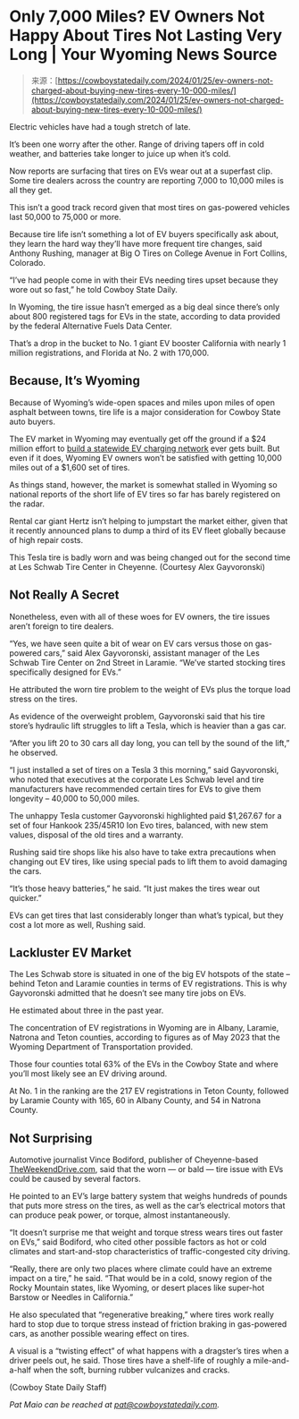 <!--yml
category: 未分类
date: 2024-05-27 15:13:34
-->

# Only 7,000 Miles? EV Owners Not Happy About Tires Not Lasting Very Long | Your Wyoming News Source

> 来源：[https://cowboystatedaily.com/2024/01/25/ev-owners-not-charged-about-buying-new-tires-every-10-000-miles/](https://cowboystatedaily.com/2024/01/25/ev-owners-not-charged-about-buying-new-tires-every-10-000-miles/)

Electric vehicles have had a tough stretch of late.

It’s been one worry after the other. Range of driving tapers off in cold weather, and batteries take longer to juice up when it’s cold.

Now reports are surfacing that tires on EVs wear out at a superfast clip. Some tire dealers across the country are reporting 7,000 to 10,000 miles is all they get.

This isn’t a good track record given that most tires on gas-powered vehicles last 50,000 to 75,000 or more.

Because tire life isn’t something a lot of EV buyers specifically ask about, they learn the hard way they’ll have more frequent tire changes, said Anthony Rushing, manager at Big O Tires on College Avenue in Fort Collins, Colorado.

“I’ve had people come in with their EVs needing tires upset because they wore out so fast,” he told Cowboy State Daily.

In Wyoming, the tire issue hasn’t emerged as a big deal since there’s only about 800 registered tags for EVs in the state, according to data provided by the federal Alternative Fuels Data Center.

That’s a drop in the bucket to No. 1 giant EV booster California with nearly 1 million registrations, and Florida at No. 2 with 170,000\.

## Because, It’s Wyoming

Because of Wyoming’s wide-open spaces and miles upon miles of open asphalt between towns, tire life is a major consideration for Cowboy State auto buyers.

The EV market in Wyoming may eventually get off the ground if a $24 million effort to [build a statewide EV charging network](https://cowboystatedaily.com/2024/01/22/potential-wyoming-ev-charging-station-owners-say-investment-in-them-too-shaky/) ever gets built. But even if it does, Wyoming EV owners won’t be satisfied with getting 10,000 miles out of a $1,600 set of tires.

As things stand, however, the market is somewhat stalled in Wyoming so national reports of the short life of EV tires so far has barely registered on the radar.

Rental car giant Hertz isn’t helping to jumpstart the market either, given that it recently announced plans to dump a third of its EV fleet globally because of high repair costs.

This Tesla tire is badly worn and was being changed out for the second time at Les Schwab Tire Center in Cheyenne. (Courtesy Alex Gayvoronski)

## Not Really A Secret

Nonetheless, even with all of these woes for EV owners, the tire issues aren’t foreign to tire dealers.

“Yes, we have seen quite a bit of wear on EV cars versus those on gas-powered cars,” said Alex Gayvoronski, assistant manager of the Les Schwab Tire Center on 2nd Street in Laramie. “We’ve started stocking tires specifically designed for EVs.”

He attributed the worn tire problem to the weight of EVs plus the torque load stress on the tires.

As evidence of the overweight problem, Gayvoronski said that his tire store’s hydraulic lift struggles to lift a Tesla, which is heavier than a gas car.

“After you lift 20 to 30 cars all day long, you can tell by the sound of the lift,” he observed.

“I just installed a set of tires on a Tesla 3 this morning,” said Gayvoronski, who noted that executives at the corporate Les Schwab level and tire manufacturers have recommended certain tires for EVs to give them longevity – 40,000 to 50,000 miles.

The unhappy Tesla customer Gayvoronski highlighted paid $1,267.67 for a set of four Hankook 235/45R10 Ion Evo tires, balanced, with new stem values, disposal of the old tires and a warranty.

Rushing said tire shops like his also have to take extra precautions when changing out EV tires, like using special pads to lift them to avoid damaging the cars.

“It’s those heavy batteries,” he said. “It just makes the tires wear out quicker.”

EVs can get tires that last considerably longer than what’s typical, but they cost a lot more as well, Rushing said.

## Lackluster EV Market

The Les Schwab store is situated in one of the big EV hotspots of the state – behind Teton and Laramie counties in terms of EV registrations. This is why Gayvoronski admitted that he doesn’t see many tire jobs on EVs.

He estimated about three in the past year.

The concentration of EV registrations in Wyoming are in Albany, Laramie, Natrona and Teton counties, according to figures as of May 2023 that the Wyoming Department of Transportation provided.

Those four counties total 63% of the EVs in the Cowboy State and where you’ll most likely see an EV driving around.

At No. 1 in the ranking are the 217 EV registrations in Teton County, followed by Laramie County with 165, 60 in Albany County, and 54 in Natrona County.

## Not Surprising

Automotive journalist Vince Bodiford, publisher of Cheyenne-based [TheWeekendDrive.com](http://TheWeekendDrive.com), said that the worn — or bald — tire issue with EVs could be caused by several factors.

He pointed to an EV’s large battery system that weighs hundreds of pounds that puts more stress on the tires, as well as the car’s electrical motors that can produce peak power, or torque, almost instantaneously.

“It doesn’t surprise me that weight and torque stress wears tires out faster on EVs,” said Bodiford, who cited other possible factors as hot or cold climates and start-and-stop characteristics of traffic-congested city driving.

“Really, there are only two places where climate could have an extreme impact on a tire,” he said. “That would be in a cold, snowy region of the Rocky Mountain states, like Wyoming, or desert places like super-hot Barstow or Needles in California.”

He also speculated that “regenerative breaking,” where tires work really hard to stop due to torque stress instead of friction braking in gas-powered cars, as another possible wearing effect on tires.

A visual is a “twisting effect” of what happens with a dragster’s tires when a driver peels out, he said. Those tires have a shelf-life of roughly a mile-and-a-half when the soft, burning rubber vulcanizes and cracks.

(Cowboy State Daily Staff)

*Pat Maio can be reached at [pat@cowboystatedaily.com](mailto:pat@cowboystatedaily.com).*